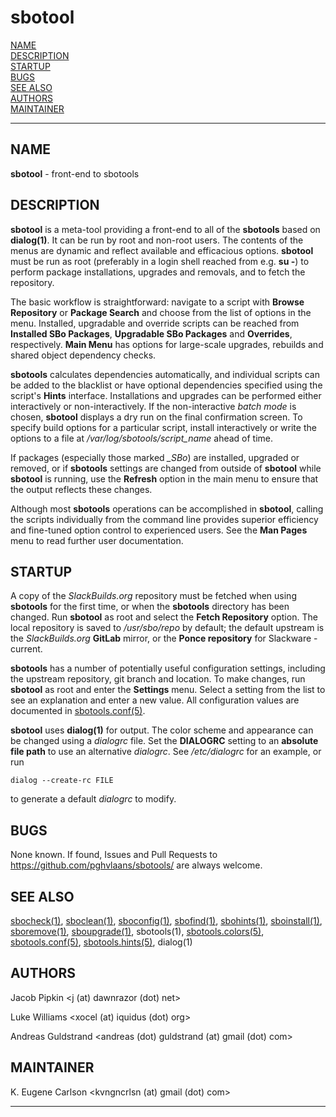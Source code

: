 # sbotool

[NAME](#name)\
[DESCRIPTION](#description)\
[STARTUP](#startup)\
[BUGS](#bugs)\
[SEE ALSO](#see-also)\
[AUTHORS](#authors)\
[MAINTAINER](#maintainer)

------------------------------------------------------------------------

## NAME

**sbotool** - front-end to sbotools

## DESCRIPTION

**sbotool** is a meta-tool providing a front-end to all of the
**sbotools** based on **dialog(1)**. It can be run by root and non-root
users. The contents of the menus are dynamic and reflect available and
efficacious options. **sbotool** must be run as root (preferably in a
login shell reached from e.g. **su -**) to perform package
installations, upgrades and removals, and to fetch the repository.

The basic workflow is straightforward: navigate to a script with
**Browse Repository** or **Package Search** and choose from the list of
options in the menu. Installed, upgradable and override scripts can be
reached from **Installed SBo Packages**, **Upgradable SBo Packages** and
**Overrides**, respectively. **Main Menu** has options for large-scale
upgrades, rebuilds and shared object dependency checks.

**sbotools** calculates dependencies automatically, and individual
scripts can be added to the blacklist or have optional dependencies
specified using the script's **Hints** interface. Installations and
upgrades can be performed either interactively or non-interactively. If
the non-interactive *batch mode* is chosen, **sbotool** displays a dry
run on the final confirmation screen. To specify build options for a
particular script, install interactively or write the options to a file
at */var/log/sbotools/script_name* ahead of time.

If packages (especially those marked *\_SBo*) are installed, upgraded or
removed, or if **sbotools** settings are changed from outside of
**sbotool** while **sbotool** is running, use the **Refresh** option in
the main menu to ensure that the output reflects these changes.

Although most **sbotools** operations can be accomplished in
**sbotool**, calling the scripts individually from the command line
provides superior efficiency and fine-tuned option control to
experienced users. See the **Man Pages** menu to read further user
documentation.

## STARTUP

A copy of the *SlackBuilds.org* repository must be fetched when using
**sbotools** for the first time, or when the **sbotools** directory has
been changed. Run **sbotool** as root and select the **Fetch
Repository** option. The local repository is saved to */usr/sbo/repo* by
default; the default upstream is the *SlackBuilds.org* **GitLab**
mirror, or the **Ponce repository** for Slackware -current.

**sbotools** has a number of potentially useful configuration settings,
including the upstream repository, git branch and location. To make
changes, run **sbotool** as root and enter the **Settings** menu. Select
a setting from the list to see an explanation and enter a new value. All
configuration values are documented in [sbotools.conf(5)](sbotools.conf.5.md).

**sbotool** uses **dialog(1)** for output. The color scheme and
appearance can be changed using a *dialogrc* file. Set the **DIALOGRC**
setting to an **absolute file path** to use an alternative *dialogrc*.
See */etc/dialogrc* for an example, or run

    dialog --create-rc FILE

to generate a default *dialogrc* to modify.

## BUGS

None known. If found, Issues and Pull Requests to
<https://github.com/pghvlaans/sbotools/> are always welcome.

## SEE ALSO

[sbocheck(1)](sbocheck.1.md), [sboclean(1)](sboclean.1.md), [sboconfig(1)](sboconfig.1.md), [sbofind(1)](sbofind.1.md), [sbohints(1)](sbohints.1.md),
[sboinstall(1)](sboinstall.1.md), [sboremove(1)](sboremove.1.md), [sboupgrade(1)](sboupgrade.1.md), sbotools(1),
[sbotools.colors(5)](sbotools.colors.5.md), [sbotools.conf(5)](sbotools.conf.5.md), [sbotools.hints(5)](sbotools.hints.5.md), dialog(1)

## AUTHORS

Jacob Pipkin \<j (at) dawnrazor (dot) net\>

Luke Williams \<xocel (at) iquidus (dot) org\>

Andreas Guldstrand \<andreas (dot) guldstrand (at) gmail (dot) com\>

## MAINTAINER

K. Eugene Carlson \<kvngncrlsn (at) gmail (dot) com\>

------------------------------------------------------------------------
